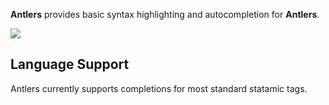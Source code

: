 <!--
👋 Hello! As Nova users browse the extensions library, a good README can help them understand what your extension does, how it works, and what setup or configuration it may require.

Not every extension will need every item described below. Use your best judgement when deciding which parts to keep to provide the best experience for your new users.

💡 Quick Tip! As you edit this README template, you can preview your changes by selecting **Extensions → Activate Project as Extension**, opening the Extension Library, and selecting "Antlers" in the sidebar.

Let's get started!
-->

<!--
🎈 Include a brief description of the features your syntax extension provides. For example:
-->

**Antlers** provides basic syntax highlighting and autocompletion for **Antlers**.

<!--
🎈 It can also be helpful to include a screenshot or GIF showing your extension in action:
-->

![](https://nova.app/images/en/dark/editor.png)

## Language Support

<!--
🎈 Whether your extension covers the entirety of a language's syntax or a subset, it can be helpful to describe that for users:
-->

Antlers currently supports completions for most standard statamic tags.


<!--
👋 That's it! Happy developing!

P.S. If you'd like, you can remove these comments before submitting your extension 😉
-->
